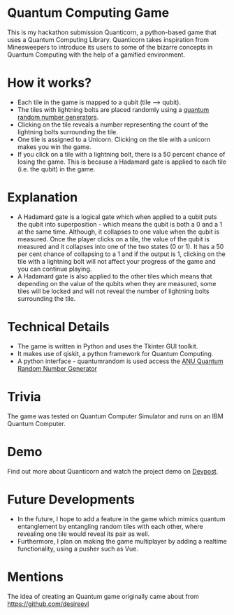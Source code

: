 # Quantum Computing Game
This is my hackathon submission Quanticorn, a python-based game that uses a Quantum Computing Library. Quanticorn takes inspiration from Minesweepers to introduce its users to some of the bizarre concepts in Quantum Computing with the help of a gamified environment. 

# How it works?
- Each tile in the game is mapped to a qubit (tile --> qubit). 
- The tiles with lightning bolts are placed randomly using a [quantum random number generators](https://qrng.anu.edu.au/). 
- Clicking on the tile reveals a number representing the count of the lightning bolts surrounding the tile. 
- One tile is assigned to a Unicorn. Clicking on the tile with a unicorn makes you win the game.
- If you click on a tile with a lightning bolt, there is a 50 percent chance of losing the game. This is because a Hadamard gate is applied to each tile (i.e. the qubit) in the game.

# Explanation
- A Hadamard gate is a logical gate which when applied to a qubit puts the qubit into superposition - which means the qubit is both a 0 and a 1 at the same time. Although, it collapses to one value when the qubit is measured. Once the player clicks on a tile, the value of the qubit is measured and it collapses into one of the two states (0 or 1). It has a 50 per cent chance of collapsing to a 1 and if the output is 1, clicking on the tile with a lightning bolt will not affect your progress of the game and you can continue playing.
- A Hadamard gate is also applied to the other tiles which means that depending on the value of the qubits when they are measured, some tiles will be locked and will not reveal the number of lightning bolts surrounding the tile.

# Technical Details
- The game is written in Python and uses the Tkinter GUI toolkit.
- It makes use of qiskit, a python framework for Quantum Computing.
- A python interface - quantumrandom is used access the [ANU Quantum Random Number Generator](https://qrng.anu.edu.au/)

# Trivia
The game was tested on Quantum Computer Simulator and runs on an IBM Quantum Computer. 

# Demo
Find out more about Quanticorn and watch the project demo on [Devpost](https://devpost.com/software/quanticorn).

# Future Developments
- In the future, I hope to add a feature in the game which mimics quantum entanglement by entangling random tiles with each other, where revealing one tile would reveal its pair as well.
- Furthermore, I plan on making the game multiplayer by adding a realtime functionality, using a pusher such as Vue.

# Mentions
The idea of creating an Quantum game originally came about from https://github.com/desireevl
